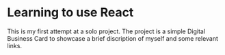 # Learning to use React

This is my first attempt at a solo project.
The project is a simple Digital Business Card to showcase a brief discription of myself and some relevant links.
